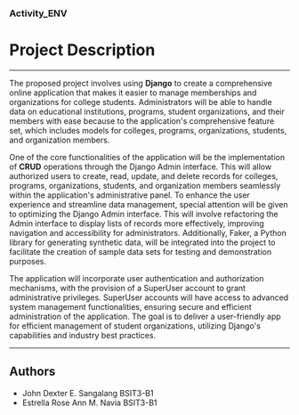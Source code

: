 ### Activity_ENV

# Project Description
***

The proposed project involves using **Django** to create a comprehensive online application that makes it easier to manage memberships and organizations for college students. Administrators will be able to handle data on educational institutions, programs, student organizations, and their members with ease because to the application's comprehensive feature set, which includes models for colleges, programs, organizations, students, and organization members.

One of the core functionalities of the application will be the implementation of **CRUD** operations through the Django Admin interface. This will allow authorized users to create, read, update, and delete records for colleges, programs, organizations, students, and organization members seamlessly within the application's administrative panel. To enhance the user experience and streamline data management, special attention will be given to optimizing the Django Admin interface. This will involve refactoring the Admin interface to display lists of records more effectively, improving navigation and accessibility for administrators. Additionally, Faker, a Python library for generating synthetic data, will be integrated into the project to facilitate the creation of sample data sets for testing and demonstration purposes. 

The application will incorporate user authentication and authorization mechanisms, with the provision of a SuperUser account to grant administrative privileges. SuperUser accounts will have access to advanced system management functionalities, ensuring secure and efficient administration of the application. The goal is to deliver a user-friendly app for efficient management of student organizations, utilizing Django's capabilities and industry best practices.

***
## Authors
- John Dexter E. Sangalang BSIT3-B1
- Estrella Rose Ann M. Navia BSIT3-B1
